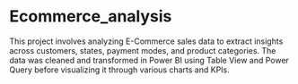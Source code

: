 # Ecommerce_analysis
This project involves analyzing E-Commerce sales data to extract insights across customers, states, payment modes, and product categories.   The data was cleaned and transformed in Power BI using Table View and Power Query before visualizing it through various charts and KPIs.
